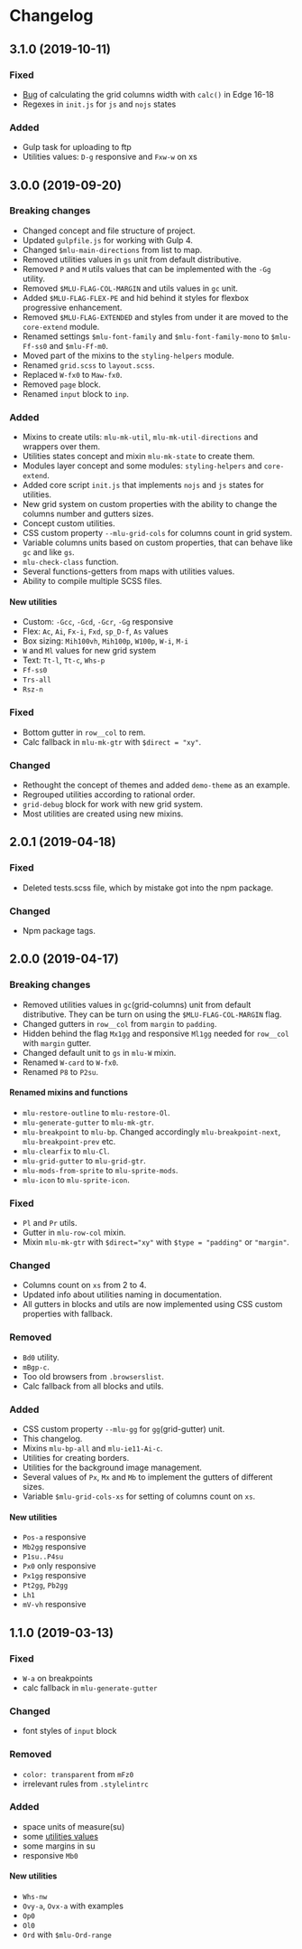 # Changelog

## 3.1.0 (2019-10-11)

### Fixed
- [Bug](https://developer.microsoft.com/en-us/microsoft-edge/platform/issues/15637241/) of calculating the grid columns width with `calc()` in Edge 16-18
- Regexes in `init.js` for `js` and `nojs` states

### Added
- Gulp task for uploading to ftp
- Utilities values: `D-g` responsive and `Fxw-w` on xs

## 3.0.0 (2019-09-20)

### Breaking changes
- Changed concept and file structure of project.
- Updated `gulpfile.js` for working with Gulp 4.
- Changed `$mlu-main-directions` from list to map.
- Removed utilities values in `gs` unit from default distributive.
- Removed `P` and `M` utils values that can be implemented with the `-Gg` utility.
- Removed `$MLU-FLAG-COL-MARGIN` and utils values in `gc` unit.
- Added `$MLU-FLAG-FLEX-PE` and hid behind it styles for flexbox progressive enhancement.
- Removed `$MLU-FLAG-EXTENDED` and styles from under it are moved to the `core-extend` module.
- Renamed settings `$mlu-font-family` and `$mlu-font-family-mono` to `$mlu-Ff-ss0` and `$mlu-Ff-m0`.
- Moved part of the mixins to the `styling-helpers` module.
- Renamed `grid.scss` to `layout.scss`.
- Replaced `W-fx0` to `Maw-fx0`.
- Removed `page` block.
- Renamed `input` block to `inp`.

### Added
- Mixins to create utils: `mlu-mk-util`, `mlu-mk-util-directions` and wrappers over them.
- Utilities states concept and mixin `mlu-mk-state` to create them.
- Modules layer concept and some modules: `styling-helpers` and `core-extend`.
- Added core script `init.js` that implements `nojs` and `js` states for utilities.
- New grid system on custom properties with the ability to change the columns number and gutters sizes.
- Concept custom utilities.
- CSS custom property `--mlu-grid-cols` for columns count in grid system.
- Variable columns units based on custom properties, that can behave like `gc` and like `gs`.
- `mlu-check-class` function.
- Several functions-getters from maps with utilities values.
- Ability to compile multiple SCSS files.
#### New utilities
- Custom: `-Gcc`, `-Gcd`, `-Gcr`, `-Gg` responsive
- Flex: `Ac`, `Ai`, `Fx-i`, `Fxd`, `sp_D-f`, `As` values 
- Box sizing: `Mih100vh`, `Mih100p`, `W100p`, `W-i`, `M-i`
- `W` and `Ml` values for new grid system
- Text: `Tt-l`, `Tt-c`, `Whs-p`
- `Ff-ss0`
- `Trs-all`
- `Rsz-n`

### Fixed
- Bottom gutter in `row__col` to rem.
- Calc fallback in `mlu-mk-gtr` with `$direct = "xy"`.

### Changed
- Rethought the concept of themes and added `demo-theme` as an example.
- Regrouped utilities according to rational order.
- `grid-debug` block for work with new grid system.
- Most utilities are created using new mixins.

## 2.0.1 (2019-04-18)

### Fixed
- Deleted tests.scss file, which by mistake got into the npm package.

### Changed
- Npm package tags.

## 2.0.0 (2019-04-17)

### Breaking changes
- Removed utilities values in `gc`(grid-columns) unit from default distributive. They can be turn on using the `$MLU-FLAG-COL-MARGIN` flag.
- Changed gutters in `row__col` from `margin` to `padding`.
- Hidden behind the flag `Mx1gg` and responsive `Ml1gg` needed for `row__col` with `margin` gutter.
- Changed default unit to `gs` in `mlu-W` mixin.
- Renamed `W-card` to `W-fx0`.
- Renamed `P8` to `P2su`.
#### Renamed mixins and functions
- `mlu-restore-outline` to `mlu-restore-Ol`.
- `mlu-generate-gutter` to `mlu-mk-gtr`.
- `mlu-breakpoint` to `mlu-bp`. Changed accordingly `mlu-breakpoint-next`, `mlu-breakpoint-prev` etc.
- `mlu-clearfix` to `mlu-Cl`.
- `mlu-grid-gutter` to `mlu-grid-gtr`.
- `mlu-mods-from-sprite` to `mlu-sprite-mods`.
- `mlu-icon` to `mlu-sprite-icon`.

### Fixed
- `Pl` and `Pr` utils.
- Gutter in `mlu-row-col` mixin.
- Mixin `mlu-mk-gtr` with `$direct="xy"` with `$type = "padding"` or `"margin"`.

### Changed
- Columns count on `xs` from 2 to 4.
- Updated info about utilities naming in documentation.
- All gutters in blocks and utils are now implemented using CSS custom properties with fallback.

### Removed
- `Bd0` utility.
- `mBgp-c`.
- Too old browsers from `.browserslist`.
- Calc fallback from all blocks and utils.

### Added
- CSS custom property `--mlu-gg` for `gg`(grid-gutter) unit.
- This changelog.
- Mixins `mlu-bp-all` and `mlu-ie11-Ai-c`.
- Utilities for creating borders.
- Utilities for the background image management.
- Several values of `Px`, `Mx` and `Mb` to implement the gutters of different sizes.
- Variable `$mlu-grid-cols-xs` for setting of columns count on `xs`.
#### New utilities
- `Pos-a` responsive
- `Mb2gg` responsive
- `P1su..P4su`
- `Px0` only responsive
- `Px1gg` responsive
- `Pt2gg`, `Pb2gg`
- `Lh1`
- `mV-vh` responsive

## 1.1.0 (2019-03-13)

### Fixed
- `W-a` on breakpoints
- calc fallback in `mlu-generate-gutter`

### Changed
- font styles of `input` block

### Removed
- `color: transparent` from `mFz0`
- irrelevant rules from `.stylelintrc`

### Added
- space units of measure(su)
- some [utilities values](/mr150/mlut/commit/abe5dfc74876b8948f3908f8b61397254abeac1b)
- some margins in su
- responsive `Mb0`
#### New utilities
- `Whs-nw`
- `Ovy-a`, `Ovx-a` with examples
- `Op0`
- `Ol0`
- `Ord` with `$mlu-Ord-range`
